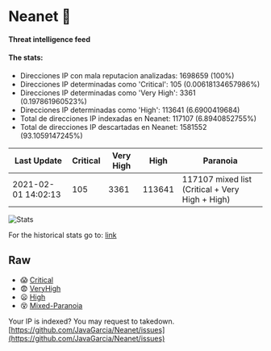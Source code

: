 # Neanet :hocho:
#### Threat intelligence feed
#### The stats:

- Direcciones IP con mala reputacion analizadas: 1698659 (100%)
- Direcciones IP determinadas como 'Critical':  105 (0.00618134657986%)
- Direcciones IP determinadas como 'Very High':  3361 (0.197861960523%)
- Direcciones IP determinadas como 'High':  113641 (6.6900419684)
- Total de direcciones IP indexadas en Neanet:  117107 (6.8940852755%)
- Total de direcciones IP descartadas en Neanet:  1581552 (93.1059147245%)

| Last Update | Critical | Very High | High | Paranoia |
| --- | --- | --- | --- | --- |
| 2021-02-01 14:02:13 | 105 | 3361 | 113641 | 117107 mixed list (Critical + Very High + High)|

![Stats](https://docs.google.com/spreadsheets/d/e/2PACX-1vSnaNMIXVabIpDJjufMlzH7poXnshF3mgd8Is1g9ytUEzVsP5my4Trn8f-xkoLLQ38xpL3HtmUexLo6/pubchart?oid=501124687&format=image)

For the historical stats go to: [link](/stats.csv)
## Raw
- :scream: [Critical](https://raw.githubusercontent.com/JavaGarcia/Neanet/master/blacklists/neanet_critical.txt)
- :fearful: [VeryHigh](https://raw.githubusercontent.com/JavaGarcia/Neanet/master/blacklists/neanet_veryHigh.txtt)
- :frowning: [High](https://raw.githubusercontent.com/JavaGarcia/Neanet/master/blacklists/neanet_high.txt)
- :dizzy_face: [Mixed-Paranoia](https://raw.githubusercontent.com/JavaGarcia/Neanet/master/blacklists/neanet_all.txt)


Your IP is indexed? You may request to takedown. [https://github.com/JavaGarcia/Neanet/issues](https://github.com/JavaGarcia/Neanet/issues)












































































































































































































































































































































































































































































































































































































































































































































































































































































































































































































































































































































































































































































































































































































































































































































































































































































































































































































































































































































































































































































































































































































































































































































































































































































































































































































































































































































































































































































































































































































































































































































































































































































































































































































































































































































































































































































































































































































































































































































































































































